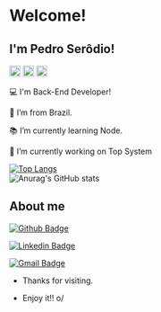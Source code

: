 # Welcome!

 

## I'm Pedro Serôdio!

<img height="20" src="https://img.shields.io/badge/JavaScript-323330?style=for-the-badge&logo=javascript&logoColor=F7DF1E">
<img height="20" src="https://img.shields.io/badge/MySQL-00000F?style=for-the-badge&logo=mysql&logoColor=white"> 
<img height="20" src="https://img.shields.io/badge/Node.js-339933?style=for-the-badge&logo=nodedotjs&logoColor=white">

:computer: I'm Back-End Developer!

:house_with_garden: I’m from Brazil.

:books: I’m currently learning Node.

🔭 I’m currently working on Top System


[![Top Langs](https://github-readme-stats.vercel.app/api/top-langs/?username=pedroserodio1&layout=compact)](https://github.com/anuraghazra/github-readme-stats) <br>![Anurag's GitHub stats](https://github-readme-stats.vercel.app/api?username=pedroserodio1&show_icons=true&theme=radical)<br>



## About me

[![Github Badge](https://img.shields.io/badge/-Github-000?style=flat-square&logo=Github&logoColor=white&link=https://github.com/pedroserodio1/)](https://github.com/pedroserodio1/)

[![Linkedin Badge](https://img.shields.io/badge/-LinkedIn-blue?style=flat-square&logo=Linkedin&logoColor=white&link=https://www.linkedin.com/in/pedroserodio1)](https://www.linkedin.com/in/pedroserodio1)

[![Gmail Badge](https://img.shields.io/badge/-serodiomg@gmail.com-c14438?style=flat-square&logo=Gmail&logoColor=white&link=mailto:serodiomg@gmail.com)](mailto:serodiomg@gmail.com)



- Thanks for visiting.

- Enjoy it!! o/

<!---
pedroserodio1/pedroserodio1 is a ✨ special ✨ repository because its `README.md` (this file) appears on your GitHub profile.
You can click the Preview link to take a look at your changes.
--->
